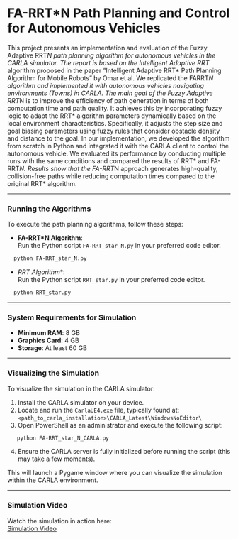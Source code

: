 
# FA-RRT*N Path Planning and Control for Autonomous Vehicles

This project presents an implementation and evaluation of the Fuzzy Adaptive RRT*N path planning algorithm
for autonomous vehicles in the CARLA simulator. The report is
based on the Intelligent Adaptive RRT* algorithm proposed in
the paper ”Intelligent Adaptive RRT* Path Planning Algorithm
for Mobile Robots” by Omar et al. We replicated the FARRT*N algorithm and implemented it with autonomous vehicles
navigating environments (Towns) in CARLA. The main goal
of the Fuzzy Adaptive RRT*N is to improve the efficiency of
path generation in terms of both computation time and path
quality. It achieves this by incorporating fuzzy logic to adapt
the RRT* algorithm parameters dynamically based on the local
environment characteristics. Specifically, it adjusts the step size
and goal biasing parameters using fuzzy rules that consider obstacle density and distance to the goal. In our implementation, we
developed the algorithm from scratch in Python and integrated
it with the CARLA client to control the autonomous vehicle.
We evaluated its performance by conducting multiple runs with
the same conditions and compared the results of RRT* and FA-RRT*N. Results show that the FA-RRT*N approach generates
high-quality, collision-free paths while reducing computation
times compared to the original RRT* algorithm.

---

### Running the Algorithms

To execute the path planning algorithms, follow these steps:

- **FA-RRT*N Algorithm**:  
  Run the Python script `FA-RRT_star_N.py` in your preferred code editor.
  
```bash
  python FA-RRT_star_N.py
```

- **RRT* Algorithm**:  
  Run the Python script `RRT_star.py` in your preferred code editor.
  
```bash
  python RRT_star.py
```

---

### System Requirements for Simulation

- **Minimum RAM**: 8 GB  
- **Graphics Card**: 4 GB  
- **Storage**: At least 60 GB

---

### Visualizing the Simulation

To visualize the simulation in the CARLA simulator:

1. Install the CARLA simulator on your device.
2. Locate and run the `CarlaUE4.exe` file, typically found at:  
   `<path_to_carla_installation>\CARLA_Latest\WindowsNoEditor\`
3. Open PowerShell as an administrator and execute the following script:
   
```bash
   python FA-RRT_star_N_CARLA.py
```

4. Ensure the CARLA server is fully initialized before running the script (this may take a few moments).

This will launch a Pygame window where you can visualize the simulation within the CARLA environment.

---

### Simulation Video

Watch the simulation in action here:  
[Simulation Video](https://youtu.be/uBteTbpqdzo)
